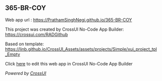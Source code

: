 ## 365-BR-COY
Web app url : https://PrathamSinghNegi.github.io/365-BR-COY

This project was created by CrossUI No-Code App Builder: https://crossui.com/RADGithub

Based on template: https://linb.github.io/CrossUI_Assets/assets/projects/Simple/xui_project_tpl_Empty

Click [here](https://crossui.com/RADGithub/#!from=github&owner=PrathamSinghNegi&repo=365-BR-COY) to edit this web app in CrossUI No-Code App Builder

<i>Powered by [CrossUI](https://crossui.com)</i>
